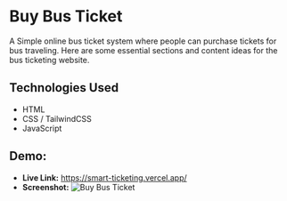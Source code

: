 # Buy Bus Ticket

A Simple online bus ticket system where people can purchase tickets for bus traveling. Here are some essential sections and content ideas for the bus ticketing website.

## Technologies Used

- HTML
- CSS / TailwindCSS
- JavaScript

## Demo:

- **Live Link:** https://smart-ticketing.vercel.app/
- **Screenshot:** ![Buy Bus Ticket](https://github.com/fokhrul2029/Smart-Ticketing/assets/105439053/f93420c5-d413-470a-b3b6-ea26b04894df)
